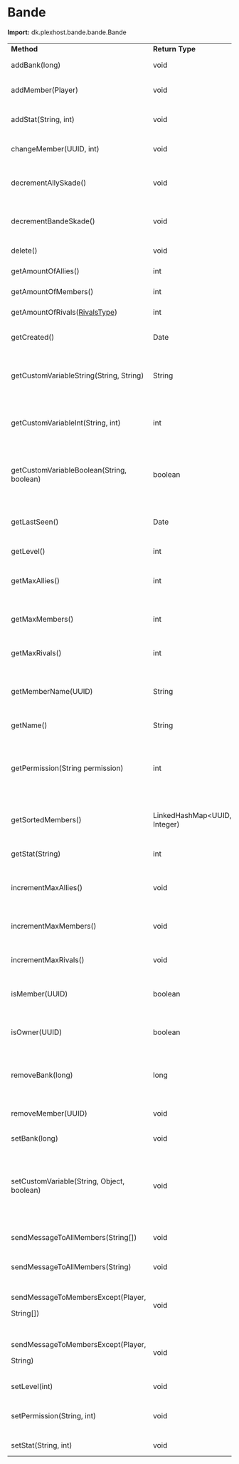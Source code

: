 # Bande

**Import:** dk.plexhost.bande.bande.Bande

|                                                            |                               |                                                                                       |
| ---------------------------------------------------------- | ----------------------------- | ------------------------------------------------------------------------------------- |
| **Method**                                                 | **Return Type**               | **Beskrivelse**                                                                       |
| addBank(long)                                              | void                          | Tilføj penge til banden.                                                              |
| addMember(Player)                                          | void                          | Tilføj en spiller til banden.                                                         |
| addStat(String, int)                                       | void                          | Tilføj **int** til bandens stat **String**                                            |
| changeMember(UUID, int)                                    | void                          | Ændre et medlems rank i banden.                                                       |
| decrementAllySkade()                                       | void                          | Nedsæt bandens allyskade med 1.                                                       |
| decrementBandeSkade()                                      | void                          | Nedsæt bandens bandeskade med 1.                                                      |
| delete()                                                   | void                          | Sletter banden.                                                                       |
| getAmountOfAllies()                                        | int                           | Få antallet af allierede.                                                             |
| getAmountOfMembers()                                       | int                           | Få antallet af medlemmer.                                                             |
| getAmountOfRivals([RivalsType](../enums/rivalstype.md))    | int                           | Få antallet af rivaler.                                                               |
| getCreated()                                               | Date                          | Hvornår banden blev oprettet.                                                         |
| getCustomVariableString(String, String)                    | String                        | Returner en custom **String** variable, og ellers en default.                         |
| getCustomVariableInt(String, int)                          | int                           | Returner en custom **int** variable, og ellers en default.                            |
| getCustomVariableBoolean(String, boolean)                  | boolean                       | Returner en custom **boolean** variable, og ellers en default.                        |
| getLastSeen()                                              | Date                          | Hvornår en medlem fra banden sidst blev set.                                          |
| getLevel()                                                 | int                           | Bandens level.                                                                        |
| getMaxAllies()                                             | int                           | Bandens maksimale antal allierede.                                                    |
| getMaxMembers()                                            | int                           | Bandens maksimale antal medlemmer.                                                    |
| getMaxRivals()                                             | int                           | Bandens maksimale antal rivaler.                                                      |
| getMemberName(UUID)                                        | String                        | Få navnet af en fra banden ved brug af medlemmets UUID.                               |
| getName()                                                  | String                        | Bandens navn.                                                                         |
| getPermission(String permission)                           | int                           | Få hvilken rank medlemmet skal have i banden for bruge denne permission.              |
| getSortedMembers()                                         | LinkedHashMap\<UUID, Integer) | Få medlemmerne sorteret efter rank.                                                   |
| getStat(String)                                            | int                           | Få bandens stat ud fra en string.                                                     |
| incrementMaxAllies()                                       | void                          | Øg bandens maksimale allierede med 1.                                                 |
| incrementMaxMembers()                                      | void                          | Øg bandens maksimale medlemmer med 1.                                                 |
| incrementMaxRivals()                                       | void                          | Øg bandens maksimale rivaler med 1.                                                   |
| isMember(UUID)                                             | boolean                       | Check om bestemt UUID er medlem af banden.                                            |
| isOwner(UUID)                                              | boolean                       | Check om bestemt UUID er ejer af banden.                                              |
| removeBank(long)                                           | long                          | Fjern penge fra bandens bank, og returner **getBank()**                               |
| removeMember(UUID)                                         | void                          | Fjerner et medlem fra banden.                                                         |
| setBank(long)                                              | void                          | Sæt bandens bank til **long**                                                         |
| setCustomVariable(String, Object, boolean)                 | void                          | Sæt en custom variabel for banden, og angiv om den skal save til filen med det samme. |
| sendMessageToAllMembers(String\[])                         | void                          | Send en besked til alle medlemmer.                                                    |
| sendMessageToAllMembers(String)                            | void                          | Send en besked til alle medlemmer.                                                    |
| <p>sendMessageToMembersExcept(Player, </p><p>String[])</p> | void                          | Send en besked til alle medlemmerne i banden på nær en.                               |
| <p>sendMessageToMembersExcept(Player, </p><p>String)</p>   | void                          | Send en besked til alle medlemmerne i banden på nær en.                               |
| setLevel(int)                                              | void                          | Sæt bandens level.                                                                    |
| setPermission(String, int)                                 | void                          | Sæt bandens permission rank til noget bestemt.                                        |
| setStat(String, int)                                       | void                          | Sæt en stat til **int**                                                               |
